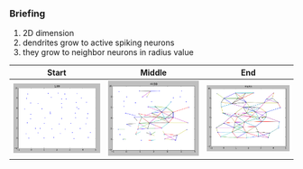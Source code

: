 ### Briefing

1) 2D dimension  
2) dendrites grow to active spiking neurons  
3) they grow to neighbor neurons in radius value  

Start | Middle | End
----| ----- | ----
![тест](pics/start.png) | ![тест](pics/middle.png) | ![тест](pics/end.png)

